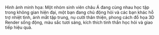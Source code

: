 Hình ảnh minh họa: Một nhóm sinh viên châu Á đang cùng nhau học tập trong không gian hiện đại, một bạn đang chủ động hỏi và các bạn khác hỗ trợ nhiệt tình, ánh mắt tập trung, nụ cười thân thiện, phong cách đồ họa 3D Render sống động, màu sắc tươi sáng, kích thích tinh thần học hỏi và giao tiếp hiệu quả.